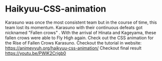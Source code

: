 # Haikyuu-CSS-animation
Karasuno was once the most consistent team but in the course of time, this team lost its momentum. Karasuno with their continuous defeats got nicknamed  "Fallen crows" . With the arrival of Hinata and Kageyama, these fallen crows were able to Fly High again. Check out the CSS animation for the Rise of Fallen Crows Karasuno.
Checkout the tutorial in website: https://animevyuh.org/haikyuu-css-animation/
Checkout final result https://youtu.be/PWlK2Crigb0

